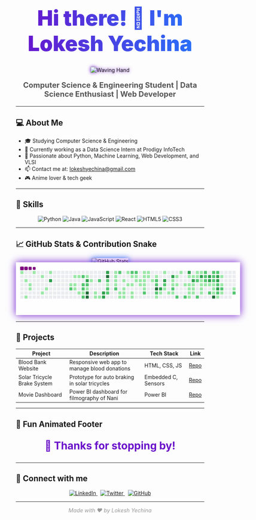 <!--
  Enhanced Animated GitHub Profile README with Contribution Snake Effect
  - Smooth animations
  - Gradient texts
  - Contribution snake mimic using SVG overlay
-->

<h1 align="center" style="background: linear-gradient(90deg, #6a11cb 0%, #2575fc 100%); -webkit-background-clip: text; color: transparent; font-weight: 900; font-size: 3.5rem;">
  Hi there! 👋 I'm Lokesh Yechina
</h1>

<p align="center" style="margin-top: -10px;">
  <img src="https://media.giphy.com/media/hvRJCLFzcasrR4ia7z/giphy.gif" width="150" alt="Waving Hand" style="filter: drop-shadow(0 0 5px #6a11cb);" />
</p>

<p align="center" style="font-weight: 700; font-size: 1.25rem; color: #555;">
  Computer Science & Engineering Student | Data Science Enthusiast | Web Developer
</p>

---

## 💻 About Me

- 🎓 Studying Computer Science & Engineering  
- 🔭 Currently working as a Data Science Intern at Prodigy InfoTech  
- 🌱 Passionate about Python, Machine Learning, Web Development, and VLSI  
- 📫 Contact me at: <a href="mailto:lokeshyechina@gmail.com" style="color:#2575fc;">lokeshyechina@gmail.com</a>  
- 🎮 Anime lover & tech geek  

---

## 🚀 Skills

<p align="center">
  <img alt="Python" src="https://img.shields.io/badge/Python-3776AB?style=for-the-badge&logo=python&logoColor=white" style="transition: transform 0.3s ease;" onmouseover="this.style.transform='scale(1.1)'" onmouseout="this.style.transform='scale(1)'" />
  <img alt="Java" src="https://img.shields.io/badge/Java-007396?style=for-the-badge&logo=java&logoColor=white" style="transition: transform 0.3s ease;" onmouseover="this.style.transform='scale(1.1)'" onmouseout="this.style.transform='scale(1)'" />
  <img alt="JavaScript" src="https://img.shields.io/badge/JavaScript-F7DF1E?style=for-the-badge&logo=javascript&logoColor=black" style="transition: transform 0.3s ease;" onmouseover="this.style.transform='scale(1.1)'" onmouseout="this.style.transform='scale(1)'" />
  <img alt="React" src="https://img.shields.io/badge/React-61DAFB?style=for-the-badge&logo=react&logoColor=black" style="transition: transform 0.3s ease;" onmouseover="this.style.transform='scale(1.1)'" onmouseout="this.style.transform='scale(1)'" />
  <img alt="HTML5" src="https://img.shields.io/badge/HTML5-E34F26?style=for-the-badge&logo=html5&logoColor=white" style="transition: transform 0.3s ease;" onmouseover="this.style.transform='scale(1.1)'" onmouseout="this.style.transform='scale(1)'" />
  <img alt="CSS3" src="https://img.shields.io/badge/CSS3-1572B6?style=for-the-badge&logo=css3&logoColor=white" style="transition: transform 0.3s ease;" onmouseover="this.style.transform='scale(1.1)'" onmouseout="this.style.transform='scale(1)'" />
</p>

---

## 📈 GitHub Stats & Contribution Snake

<p align="center">
  <!-- GitHub Stats -->
  <img height="160" src="https://github-readme-stats.vercel.app/api?username=LokeshYechina&show_icons=true&theme=radical" alt="GitHub Stats" style="box-shadow: 0 0 15px #2575fc;" />
</p>

<p align="center" style="margin-top: -20px;">
  <!-- Contribution Snake effect overlay (animated GIF) -->
  <img
    src="https://github.com/Platane/snk/raw/output/github-contribution-grid-snake.gif"
    alt="Contribution Snake"
    style="max-width: 600px; box-shadow: 0 0 20px #6a11cb;"
  />
</p>

---

## 🌟 Projects

| Project                 | Description                          | Tech Stack          | Link                                                 |
|-------------------------|------------------------------------|---------------------|------------------------------------------------------|
| Blood Bank Website      | Responsive web app to manage blood donations | HTML, CSS, JS       | [Repo](https://github.com/LokeshYechina/blood-bank) |
| Solar Tricycle Brake System | Prototype for auto braking in solar tricycles | Embedded C, Sensors | [Repo](https://github.com/LokeshYechina/solar-tricycle) |
| Movie Dashboard        | Power BI dashboard for filmography of Nani | Power BI            | [Repo](https://github.com/LokeshYechina/movie-dashboard) |

---

## 🎉 Fun Animated Footer

<p align="center" style="font-size: 28px; font-weight: 700; color: #6a11cb;">
  <span style="display:inline-block; animation: wave 2s infinite;">👋</span> Thanks for stopping by!
</p>

<style>
  @keyframes wave {
    0% { transform: rotate( 0.0deg); }
    15% { transform: rotate(14.0deg); }
    30% { transform: rotate(-8.0deg); }
    40% { transform: rotate(14.0deg); }
    50% { transform: rotate(-4.0deg); }
    60% { transform: rotate(10.0deg); }
    70% { transform: rotate( 0.0deg); }
    100% { transform: rotate( 0.0deg); }
  }
</style>

---

## 🔗 Connect with me

<p align="center">
  <a href="https://linkedin.com/in/yourlinkedin" target="_blank" rel="noopener noreferrer">
    <img src="https://img.shields.io/badge/LinkedIn-0A66C2?style=for-the-badge&logo=linkedin&logoColor=white" alt="LinkedIn"/>
  </a>
  &nbsp;
  <a href="https://twitter.com/yourtwitter" target="_blank" rel="noopener noreferrer">
    <img src="https://img.shields.io/badge/Twitter-1DA1F2?style=for-the-badge&logo=twitter&logoColor=white" alt="Twitter"/>
  </a>
  &nbsp;
  <a href="https://github.com/LokeshYechina" target="_blank" rel="noopener noreferrer">
    <img src="https://img.shields.io/badge/GitHub-181717?style=for-the-badge&logo=github&logoColor=white" alt="GitHub"/>
  </a>
</p>

---

<p align="center" style="font-style: italic; font-size: 0.9rem; color: #999;">
  Made with ❤️ by Lokesh Yechina
</p>
